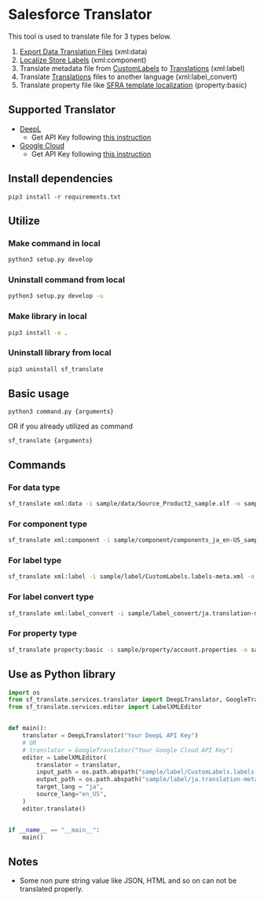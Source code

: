 # Salesforce Translator

This tool is used to translate file for 3 types below.
1. [Export Data Translation Files](https://help.salesforce.com/s/articleView?id=sf.workbench_export_data.htm&type=5) (xml:data)
1. [Localize Store Labels](https://help.salesforce.com/s/articleView?id=sf.comm_translate_store_labels_manually.htm&type=5) (xml:component) 
1. Translate metadata file from [CustomLabels](https://developer.salesforce.com/docs/atlas.en-us.244.0.api_meta.meta/api_meta/meta_customlabels.htm) to [Translations](https://developer.salesforce.com/docs/atlas.en-us.244.0.api_meta.meta/api_meta/meta_translations.htm) (xml:label)
1. Translate [Translations](https://developer.salesforce.com/docs/atlas.en-us.244.0.api_meta.meta/api_meta/meta_translations.htm) files to another language (xml:label_convert)
1. Translate property file like [SFRA template localization](https://developer.salesforce.com/docs/commerce/b2c-commerce/guide/b2c-localization.html'#using-one-template-set-to-localize) (property:basic)

## Supported Translator
- [DeepL](https://www.deepl.com/translator)
    - Get API Key following [this instruction](https://support.deepl.com/hc/en-us/articles/360020695820-Authentication-Key)
- [Google Cloud](https://cloud.google.com/translate/docs/reference/rest/v2/translate)
    -  Get API Key following [this instruction](https://cloud.google.com/docs/authentication/api-keys?hl=ja#create)

## Install dependencies
```
pip3 install -r requirements.txt
```

## Utilize
### Make command in local
```sh
python3 setup.py develop
```

### Uninstall command from local
```sh
python3 setup.py develop -u
```

### Make library in local
```sh
pip3 install -e .
```

### Uninstall library from local
```sh
pip3 uninstall sf_translate
```

## Basic usage
```
python3 command.py {arguments}
```
OR if you already utilized as command
```
sf_translate {arguments}
```

## Commands
### For data type
```sh
sf_translate xml:data -i sample/data/Source_Product2_sample.xlf -o sample/result/RESULT_Source_Product2_sample.xlf -tl en_US -sl ja -k {api key}
```

### For component type
```sh
sf_translate xml:component -i sample/component/components_ja_en-US_sample.xlf -o sample/result/RESULT_components_ja_en-US_sample.xlf -k {api key}
```

### For label type
```sh
sf_translate xml:label -i sample/label/CustomLabels.labels-meta.xml -o sample/result/ja.translation-meta.xml -tl ja -k {api key}
```

### For label convert type
```sh
sf_translate xml:label_convert -i sample/label_convert/ja.translation-meta.xml -o sample/result/ko.translation-meta.xml -tl ko -k {api key}
```

### For property type
```sh
sf_translate property:basic -i sample/property/account.properties -o sample/result/address_ja_JP.properties -tl ja -k {api key}
```

## Use as Python library
```python
import os
from sf_translate.services.translator import DeepLTranslator, GoogleTranslator
from sf_translate.services.editor import LabelXMLEditor


def main():
    translator = DeepLTranslator("Your DeepL API Key")
    # OR
    # translator = GoogleTranslator("Your Google Cloud API Key")
    editor = LabelXMLEditor(
        translator = translator,
        input_path = os.path.abspath("sample/label/CustomLabels.labels-meta.xml"),
        output_path = os.path.abspath("sample/label/ja.translation-meta.xml"),
        target_lang = "ja",
        source_lang="en_US",
    )
    editor.translate()


if __name__ == "__main__":
    main()

```

## Notes
- Some non pure string value like JSON, HTML and so on can not be translated properly.




